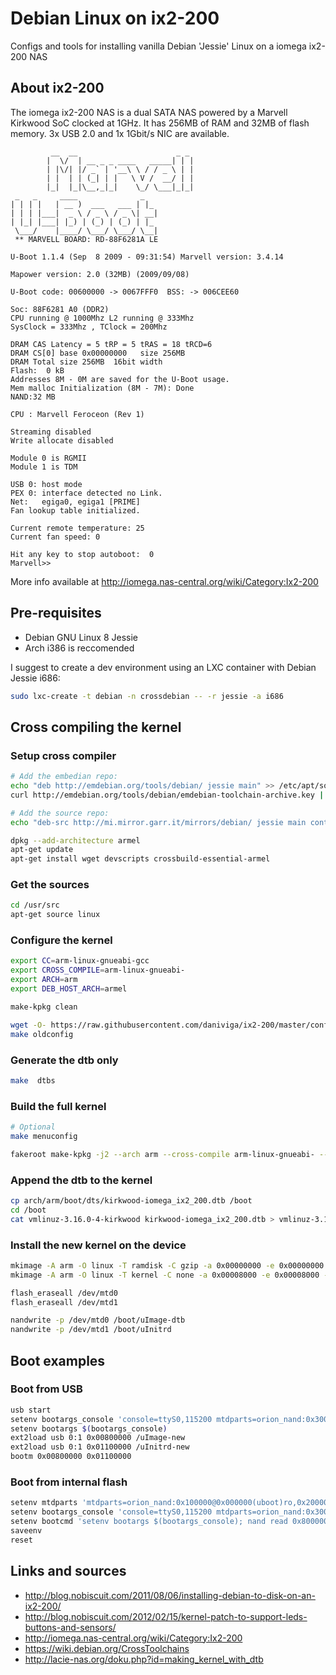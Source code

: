 Debian Linux on ix2-200
=======

Configs and tools for installing vanilla Debian 'Jessie' Linux on a iomega ix2-200 NAS

About ix2-200
------
The iomega ix2-200 NAS is a dual SATA NAS powered by a Marvell Kirkwood SoC clocked at 1GHz. It has 256MB of RAM and 32MB of flash memory. 3x USB 2.0 and 1x 1Gbit/s NIC are available.

```
         __  __                      _ _
        |  \/  | __ _ _ ____   _____| | |
        | |\/| |/ _` | '__\ \ / / _ \ | |
        | |  | | (_| | |   \ V /  __/ | |
        |_|  |_|\__,_|_|    \_/ \___|_|_|
 _   _     ____              _
| | | |   | __ )  ___   ___ | |_ 
| | | |___|  _ \ / _ \ / _ \| __| 
| |_| |___| |_) | (_) | (_) | |_ 
 \___/    |____/ \___/ \___/ \__| 
 ** MARVELL BOARD: RD-88F6281A LE  

U-Boot 1.1.4 (Sep  8 2009 - 09:31:54) Marvell version: 3.4.14

Mapower version: 2.0 (32MB) (2009/09/08)

U-Boot code: 00600000 -> 0067FFF0  BSS: -> 006CEE60

Soc: 88F6281 A0 (DDR2)
CPU running @ 1000Mhz L2 running @ 333Mhz
SysClock = 333Mhz , TClock = 200Mhz 

DRAM CAS Latency = 5 tRP = 5 tRAS = 18 tRCD=6
DRAM CS[0] base 0x00000000   size 256MB 
DRAM Total size 256MB  16bit width
Flash:  0 kB
Addresses 8M - 0M are saved for the U-Boot usage.
Mem malloc Initialization (8M - 7M): Done
NAND:32 MB

CPU : Marvell Feroceon (Rev 1)

Streaming disabled 
Write allocate disabled

Module 0 is RGMII
Module 1 is TDM

USB 0: host mode
PEX 0: interface detected no Link.
Net:   egiga0, egiga1 [PRIME]
Fan lookup table initialized.

Current remote temperature: 25
Current fan speed: 0

Hit any key to stop autoboot:  0 
Marvell>>
```

More info available at http://iomega.nas-central.org/wiki/Category:Ix2-200


Pre-requisites
------
+ Debian GNU Linux 8 Jessie
+ Arch i386 is reccomended 

I suggest to create a dev environment using an LXC container with Debian Jessie i686:

```bash
sudo lxc-create -t debian -n crossdebian -- -r jessie -a i686
```

Cross compiling the kernel
------
### Setup cross compiler ###

```bash
# Add the embedian repo:
echo "deb http://emdebian.org/tools/debian/ jessie main" >> /etc/apt/sources.list
curl http://emdebian.org/tools/debian/emdebian-toolchain-archive.key | apt-key add -

# Add the source repo:
echo "deb-src http://mi.mirror.garr.it/mirrors/debian/ jessie main contrib non-free" >> /etc/apt/sources.list

dpkg --add-architecture armel
apt-get update
apt-get install wget devscripts crossbuild-essential-armel
```

### Get the sources ###
```bash
cd /usr/src
apt-get source linux
```

### Configure the kernel ###
```bash
export CC=arm-linux-gnueabi-gcc
export CROSS_COMPILE=arm-linux-gnueabi-
export ARCH=arm
export DEB_HOST_ARCH=armel

make-kpkg clean

wget -O- https://raw.githubusercontent.com/daniviga/ix2-200/master/configs/config-3.16.0-4-kirkwood > .config
make oldconfig
```

### Generate the dtb only ###
```bash
make  dtbs
```

### Build the full kernel ###
```bash
# Optional
make menuconfig

fakeroot make-kpkg -j2 --arch arm --cross-compile arm-linux-gnueabi- --initrd kernel_image kernel_headers
```

### Append the dtb to the kernel ###
```bash
cp arch/arm/boot/dts/kirkwood-iomega_ix2_200.dtb /boot
cd /boot
cat vmlinuz-3.16.0-4-kirkwood kirkwood-iomega_ix2_200.dtb > vmlinuz-3.16.0-4-kirkwood-dtb
```

### Install the new kernel on the device ###
```bash
mkimage -A arm -O linux -T ramdisk -C gzip -a 0x00000000 -e 0x00000000 -n initramfs -d initrd.img-3.16.0-4-kirkwood uInitrd
mkimage -A arm -O linux -T kernel -C none -a 0x00008000 -e 0x00008000 -n Linux+dtb -d vmlinuz-3.16.0-4-kirkwood-dtb uImage-dtb
```
```bash
flash_eraseall /dev/mtd0
flash_eraseall /dev/mtd1

nandwrite -p /dev/mtd0 /boot/uImage-dtb
nandwrite -p /dev/mtd1 /boot/uInitrd 
```

Boot examples
------
### Boot from USB ###
```bash
usb start
setenv bootargs_console 'console=ttyS0,115200 mtdparts=orion_nand:0x300000@0x100000(uImage),0x1000000@0x540000(uInitrd) root=/dev/sda1'
setenv bootargs $(bootargs_console)
ext2load usb 0:1 0x00800000 /uImage-new
ext2load usb 0:1 0x01100000 /uInitrd-new
bootm 0x00800000 0x01100000
```

### Boot from internal flash ###
```bash
setenv mtdparts 'mtdparts=orion_nand:0x100000@0x000000(uboot)ro,0x20000@0xA0000(uboot_env),0x300000@0x100000(uImage),0x1000000@0x540000(uInitrd)'
setenv bootargs_console 'console=ttyS0,115200 mtdparts=orion_nand:0x300000@0x100000(uImage),0x1000000@0x540000(uInitrd) root=/dev/sda1'
setenv bootcmd 'setenv bootargs $(bootargs_console); nand read 0x800000 uImage; nand read 0x1100000 uInitrd; bootm 0x00800000 0x01100000'
saveenv
reset
```

Links and sources
------
+ http://blog.nobiscuit.com/2011/08/06/installing-debian-to-disk-on-an-ix2-200/
+ http://blog.nobiscuit.com/2012/02/15/kernel-patch-to-support-leds-buttons-and-sensors/
+ http://iomega.nas-central.org/wiki/Category:Ix2-200
+ https://wiki.debian.org/CrossToolchains
+ http://lacie-nas.org/doku.php?id=making_kernel_with_dtb
